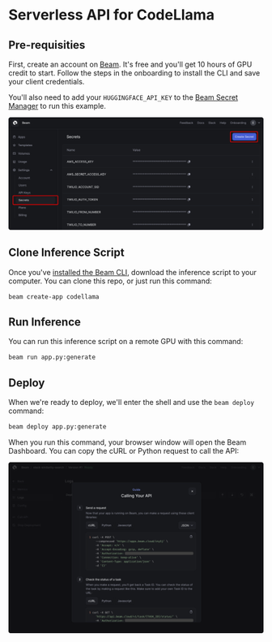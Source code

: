 # Serverless API for CodeLlama 

## Pre-requisities 

First, create an account on [Beam](https://beam.cloud). It's free and you'll get 10 hours of GPU credit to start. Follow the steps in the onboarding to install the CLI and save your client credentials.

You'll also need to add your `HUGGINGFACE_API_KEY` to the [Beam Secret Manager](https://www.beam.cloud/dashboard/settings/secrets) to run this example.

![](./img/secret-list.png)

## Clone Inference Script

Once you've [installed the Beam CLI](https://docs.beam.cloud/getting-started/installation), download the inference script to your computer. You can clone this repo, or just run this command:

```sh
beam create-app codellama
```

## Run Inference

You can run this inference script on a remote GPU with this command:

```sh
beam run app.py:generate
```

## Deploy

When we're ready to deploy, we'll enter the shell and use the `beam deploy` command:

```sh
beam deploy app.py:generate
```

When you run this command, your browser window will open the Beam Dashboard. You can copy the cURL or Python request to call the API:

![](./img/call-api.png)
